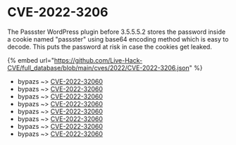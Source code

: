 # CVE-2022-3206

The Passster WordPress plugin before 3.5.5.5.2 stores the password inside a cookie named "passster" using base64 encoding method which is easy to decode. This puts the password at risk in case the cookies get leaked.

{% embed url="https://github.com/Live-Hack-CVE/full_database/blob/main/cves/2022/CVE-2022-3206.json" %}


* bypazs ~> [CVE-2022-32060](https://www.alice-snow.ru/2022/database/cve-2022-3206/cve-2022-32060-bypazs)
* bypazs ~> [CVE-2022-32060](https://www.alice-snow.ru/2022/database/cve-2022-3206/cve-2022-32060-bypazs)
* bypazs ~> [CVE-2022-32060](https://www.alice-snow.ru/2022/database/cve-2022-3206/cve-2022-32060-bypazs)
* bypazs ~> [CVE-2022-32060](https://www.alice-snow.ru/2022/database/cve-2022-3206/cve-2022-32060-bypazs)
* bypazs ~> [CVE-2022-32060](https://www.alice-snow.ru/2022/database/cve-2022-3206/cve-2022-32060-bypazs)
* bypazs ~> [CVE-2022-32060](https://www.alice-snow.ru/2022/database/cve-2022-3206/cve-2022-32060-bypazs)
* bypazs ~> [CVE-2022-32060](https://www.alice-snow.ru/2022/database/cve-2022-3206/cve-2022-32060-bypazs)
* bypazs ~> [CVE-2022-32060](https://www.alice-snow.ru/2022/database/cve-2022-3206/cve-2022-32060-bypazs)